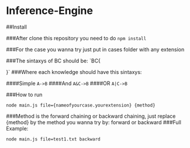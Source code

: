 # Inference-Engine

##Install

###After clone this repository you need to do
`npm install `

###For the case you wanna try just put in cases folder with any extension

###The sintaxys of BC should be:
`BC{
       
}`
###Where each knowledge should have this sintaxys:

####Simple
`A->B` 
####And
`A&C->B` 
####OR
`A|C->B`


###How to run

`node main.js file={nameofyourcase.yourextension} {method}` 

###Method is the forward chaining or backward chaining, just replace {method} by the method you wanna try by: forward or backward
###Full Example:

`node main.js file=test1.txt backward`
